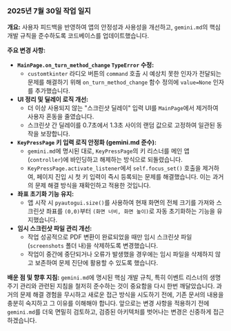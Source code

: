 ### 2025년 7월 30일 작업 일지

**개요:**
사용자 피드백을 반영하여 앱의 안정성과 사용성을 개선하고, `gemini.md`의 핵심 개발 규칙을 준수하도록 코드베이스를 업데이트했습니다.

**주요 변경 사항:**

*   **`MainPage.on_turn_method_change` `TypeError` 수정:**
    *   `customtkinter` 라디오 버튼의 `command` 호출 시 예상치 못한 인자가 전달되는 문제를 해결하기 위해 `on_turn_method_change` 함수 정의에 `value=None` 인자를 추가했습니다.
*   **UI 정리 및 딜레이 로직 개선:**
    *   더 이상 사용되지 않는 "스크린샷 딜레이" 입력 UI를 `MainPage`에서 제거하여 사용자 혼동을 줄였습니다.
    *   스크린샷 간 딜레이를 0.7초에서 1.3초 사이의 랜덤 값으로 고정하여 일관된 동작을 보장합니다.
*   **`KeyPressPage` 키 입력 로직 안정화 (gemini.md 준수):**
    *   `gemini.md`에 명시된 대로, `KeyPressPage`의 키 리스너를 메인 앱(`controller`)에 바인딩하고 해제하는 방식으로 되돌렸습니다.
    *   `KeyPressPage.activate_listener`에서 `self.focus_set()` 호출을 제거하여, 페이지 진입 시 첫 키 입력이 즉시 등록되는 문제를 해결했습니다. 이는 과거의 문제 해결 방식을 재확인하고 적용한 것입니다.
*   **좌표 초기화 기능 유지:**
    *   앱 시작 시 `pyautogui.size()`를 사용하여 현재 화면의 전체 크기를 가져와 스크린샷 좌표를 `(0,0)`부터 `(화면 너비, 화면 높이)`로 자동 초기화하는 기능을 유지했습니다.
*   **임시 스크린샷 파일 관리 개선:**
    *   작업 성공적으로 PDF 변환이 완료되었을 때만 임시 스크린샷 파일(`screenshots` 폴더 내)을 삭제하도록 변경했습니다.
    *   작업이 중간에 중단되거나 오류가 발생했을 경우에는 임시 파일을 삭제하지 않고 보존하여 문제 진단에 활용할 수 있도록 했습니다.

**배운 점 및 향후 지침:**
`gemini.md`에 명시된 핵심 개발 규칙, 특히 이벤트 리스너의 생명주기 관리와 관련된 지침을 철저히 준수하는 것이 중요함을 다시 한번 깨달았습니다. 과거의 문제 해결 경험을 무시하고 새로운 접근 방식을 시도하기 전에, 기존 문서의 내용을 충분히 숙지하고 그 이유를 이해해야 합니다. 앞으로는 변경 사항을 적용하기 전에 `gemini.md`를 더욱 면밀히 검토하고, 검증된 아키텍처를 벗어나는 변경은 신중하게 접근하겠습니다.
